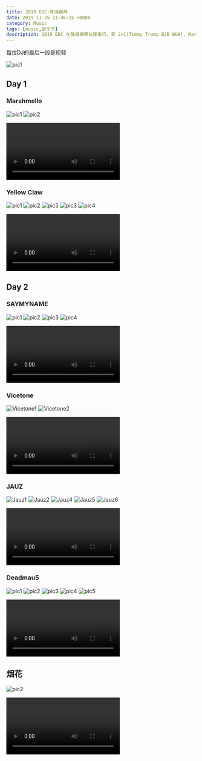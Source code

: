 ```yaml
---
title: 2019 EDC-珠海横琴
date: 2019-11-25 11:46:15 +0800
category: Music
tags: [music,音乐节]
description: 2019 EDC 在珠海横琴长隆举行，有 2=1(Timmy Trump B2B W&W), Marshmello, Alesso, 4B, Yellow Claw, JAUZ, Deadmau5, San Holo, Afrojack, Tiesto。
---
```


每位DJ的最后一段是视频

![pic1](https://chenxie-fun.oss-cn-shenzhen.aliyuncs.com/music/2019_edc/main_stage_pic.jpeg)

## Day 1

### Marshmello

![pic1](
https://chenxie-fun.oss-cn-shenzhen.aliyuncs.com/music/2019_edc/marshmello_pic1.jpeg)
![pic2](
https://chenxie-fun.oss-cn-shenzhen.aliyuncs.com/music/2019_edc/marshmello_pic2.jpeg)

<p>
<video class="blog video" src="https://chenxie-fun.oss-cn-shenzhen.aliyuncs.com/music/2019_edc/Marshmello-2019%20EDC%20Guangdong.mp4" controls="controls" />
Marshmello-2019 EDC Guangdong
</video>
</p>

### Yellow Claw

![pic1](https://chenxie-fun.oss-cn-shenzhen.aliyuncs.com/music/2019_edc/yellow_claw_pic1.jpeg)
![pic2](https://chenxie-fun.oss-cn-shenzhen.aliyuncs.com/music/2019_edc/yellow_claw_pic2.jpeg)
![pic5](https://chenxie-fun.oss-cn-shenzhen.aliyuncs.com/music/2019_edc/yellow_claw_pic5.jpeg)
![pic3](https://chenxie-fun.oss-cn-shenzhen.aliyuncs.com/music/2019_edc/yellow_claw_pic3.jpeg)
![pic4](https://chenxie-fun.oss-cn-shenzhen.aliyuncs.com/music/2019_edc/yellow_claw_pic4.jpeg)

<p>
<video class="blog video" src="https://chenxie-fun.oss-cn-shenzhen.aliyuncs.com/music/2019_edc/Yellow%20Claw-2019%20EDC%20Guangdong.mp4" controls="controls" />
Yellow Claw-2019 EDC Guangdong
</video>
</p>

## Day 2

### SAYMYNAME

![pic1](https://chenxie-fun.oss-cn-shenzhen.aliyuncs.com/music/2019_edc/saymyname_pic1.jpeg)
![pic2](https://chenxie-fun.oss-cn-shenzhen.aliyuncs.com/music/2019_edc/saymyname_pic2.jpeg)
![pic3](https://chenxie-fun.oss-cn-shenzhen.aliyuncs.com/music/2019_edc/saymyname_pic3.jpeg)
![pic4](https://chenxie-fun.oss-cn-shenzhen.aliyuncs.com/music/2019_edc/saymyname_pic4.jpeg)

<p>
<video class="blog video" src="https://chenxie-fun.oss-cn-shenzhen.aliyuncs.com/music/2019_edc/Saymyname-2019%20EDC%20Guangdong.mp4" controls="controls" />
SAYMYNAME-2019 EDC Guangdong
</video>
</p>

### Vicetone

![Vicetone1](https://chenxie-fun.oss-cn-shenzhen.aliyuncs.com/music/2019_edc/vicetone_pic1.jpeg)
![Vicetone2](https://chenxie-fun.oss-cn-shenzhen.aliyuncs.com/music/2019_edc/vicetone_pic2.jpeg)

<p>
<video class="blog video" src="https://chenxie-fun.oss-cn-shenzhen.aliyuncs.com/music/2019_edc/Vicetone-2019%20EDC%20Guangdong.mp4" controls="controls" />
Vicetone-2019 EDC Guangdong
</video>
</p>

### JAUZ

![Jauz1](https://chenxie-fun.oss-cn-shenzhen.aliyuncs.com/music/2019_edc/Jauz_pic1.jpeg)
![Jauz2](https://chenxie-fun.oss-cn-shenzhen.aliyuncs.com/music/2019_edc/Jauz_pic2.jpeg)
![Jauz4](https://chenxie-fun.oss-cn-shenzhen.aliyuncs.com/music/2019_edc/Jauz_pic4.jpeg)
![Jauz5](https://chenxie-fun.oss-cn-shenzhen.aliyuncs.com/music/2019_edc/Jauz_pic5.jpeg)
![Jauz6](https://chenxie-fun.oss-cn-shenzhen.aliyuncs.com/music/2019_edc/Jauz_pic6.jpeg)

<p>
<video class="blog video" src="https://chenxie-fun.oss-cn-shenzhen.aliyuncs.com/music/2019_edc/Jauz-2019%20EDC%20Guangdong.mp4" controls="controls" />
Jauz-2019 EDC Guangdong
</video>
</p>

### Deadmau5

![pic1](https://chenxie-fun.oss-cn-shenzhen.aliyuncs.com/music/2019_edc/deadmau5_pic1.jpeg)
![pic2](https://chenxie-fun.oss-cn-shenzhen.aliyuncs.com/music/2019_edc/deadmau5_pic2.jpeg)
![pic3](https://chenxie-fun.oss-cn-shenzhen.aliyuncs.com/music/2019_edc/deadmau5_pic3.jpeg)
![pic4](https://chenxie-fun.oss-cn-shenzhen.aliyuncs.com/music/2019_edc/deadmau5_pic4.jpeg)
![pic5](https://chenxie-fun.oss-cn-shenzhen.aliyuncs.com/music/2019_edc/deadmau5_pic5.jpeg)

<p>
<video class="blog video" src="https://chenxie-fun.oss-cn-shenzhen.aliyuncs.com/music/2019_edc/Deadmau5-2019%20EDC%20Guangdong.mp4" controls="controls" />
Deadmau5-2019 EDC Guangdong
</video>
</p>

## 烟花

![pic2](https://chenxie-fun.oss-cn-shenzhen.aliyuncs.com/music/2019_edc/fireworks_pic.jpeg)

<p>
<video src="https://chenxie-fun.oss-cn-shenzhen.aliyuncs.com/music/2019_edc/IMG_0709.mov" controls="controls" />
烟花
</video>
</p>



